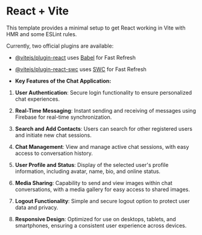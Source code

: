 # React + Vite

This template provides a minimal setup to get React working in Vite with HMR and some ESLint rules.

Currently, two official plugins are available:

- [@vitejs/plugin-react](https://github.com/vitejs/vite-plugin-react/blob/main/packages/plugin-react/README.md) uses [Babel](https://babeljs.io/) for Fast Refresh
- [@vitejs/plugin-react-swc](https://github.com/vitejs/vite-plugin-react-swc) uses [SWC](https://swc.rs/) for Fast Refresh

-  **Key Features of the Chat Application:**

1. **User Authentication**: Secure login functionality to ensure personalized chat experiences.

2. **Real-Time Messaging**: Instant sending and receiving of messages using Firebase for real-time synchronization.

3. **Search and Add Contacts**: Users can search for other registered users and initiate new chat sessions.

4. **Chat Management**: View and manage active chat sessions, with easy access to conversation history.

5. **User Profile and Status**: Display of the selected user's profile information, including avatar, name, bio, and online status.

6. **Media Sharing**: Capability to send and view images within chat conversations, with a media gallery for easy access to shared images.

7. **Logout Functionality**: Simple and secure logout option to protect user data and privacy.

8. **Responsive Design**: Optimized for use on desktops, tablets, and smartphones, ensuring a consistent user experience across devices.
